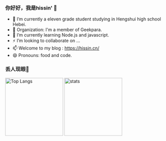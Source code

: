 ### 你好好，我是hissin' 👋

- 🔭 I’m currently a eleven grade student studying in Hengshui high school Hebei.
- 👯 Organization: I'm a member of Geekpara.
- 🌱 I’m currently learning Node.js and javascript.
- ⚡ I’m looking to collaborate on ...
- 📫 Welcome to my blog : https://hissin.cn/
- 😄 Pronouns: food and code.



### 丢人现眼🤔
<img src="https://github-readme-stats.vercel.app/api/top-langs/?username=hissincn&layout=compact&langs_count=8&theme=calm&role=OWNER,COLLABORATOR" alt="Top Langs" height="185px"/> <img src="https://github-readme-stats.vercel.app/api?username=hissincn&count_private=true&theme=calm&show_icons=true&include_all_commits=true&role=OWNER,ORGANIZATION_MEMBER,COLLABORATOR" alt="stats" height="185px">



